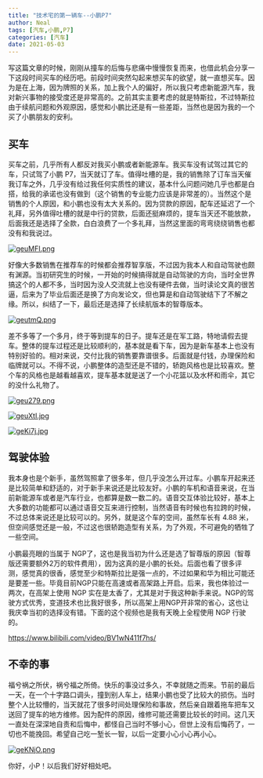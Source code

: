 ```yaml
---
title: "技术宅的第一辆车--小鹏P7"
author: Neal
tags: [汽车,小鹏,P7]
categories: [汽车]
date: 2021-05-03
---
```


写这篇文章的时候，刚刚从撞车的后悔与悲痛中慢慢恢复而来，也借此机会分享一下这段时间买车的经历吧。前段时间突然勾起来想买车的欲望，就一直想买车。因为是在上海，因为牌照的关系，加上我个人的偏好，所以我只考虑新能源汽车，我对新兴事物的接受度还是非常高的。之前其实主要考虑的就是特斯拉，不过特斯拉由于续航问题和外观原因，感觉和小鹏比还是有一些差距，当然也是因为我的一个买了小鹏朋友的安利。

## 买车

买车之前，几乎所有人都反对我买小鹏或者新能源车。我买车没有试驾过其它的车，只试驾了小鹏 P7，当天就订了车。值得吐槽的是，我的销售除了订车当天催我订车之外，几乎没有给过我任何实质性的建议，基本什么问题问她几乎也都是白搭，给我的承诺也没有做到（这个销售的专业能力应该是非常差的）。当然这个是销售的个人原因，和小鹏也没有太大关系的。因为贷款的原因，配车还延迟了一个礼拜，另外值得吐槽的就是中行的贷款，后面还挺麻烦的，提车当天还不能放款，后面我还是选择了全款，白白浪费了一个多礼拜，当然这里面的弯弯绕绕销售也都没有和我说过。

[![geuMFI.png](https://z3.ax1x.com/2021/05/02/geuMFI.png)](https://imgtu.com/i/geuMFI)

好像大多数销售在推荐车的时候都会推荐智享版，不过因为我本人和自动驾驶也颇有渊源。当初研究生的时候，一开始的时候搞得就是自动驾驶的方向，当时全世界搞这个的人都不多，当时因为没人交流就上也没有硬件去做，当时读论文真的很苦逼，后来为了毕业后面还是换了方向发论文，但也算是和自动驾驶结下了不解之缘。所以，纠结了一下，最后还是选择了长续航版本的智尊版本。

[![geutmQ.png](https://z3.ax1x.com/2021/05/02/geutmQ.png)](https://imgtu.com/i/geutmQ)

差不多等了一个多月，终于等到提车的日子。提车还是在军工路，特地请假去提车。整体的提车过程还是比较顺利的，基本就是看下车，因为是新车基本上也没有特别好验的。相对来说，交付比我的销售要靠谱很多。后面就是付钱，办理保险和临牌就可以。不得不说，小鹏整体的造型还是不错的，轿跑风格也是比较喜欢。整个车的风格也是越看越喜欢，提车基本就是送了一个小花篮以及水杯和雨伞，其它的没什么礼物了。

[![geu279.png](https://z3.ax1x.com/2021/05/02/geu279.png)](https://imgtu.com/i/geu279)

[![geuXtI.jpg](https://z3.ax1x.com/2021/05/02/geuXtI.jpg)](https://imgtu.com/i/geuXtI)

[![geKi7j.jpg](https://z3.ax1x.com/2021/05/02/geKi7j.jpg)](https://imgtu.com/i/geKi7j)

## 驾驶体验

我本身也是个新手，虽然驾照拿了很多年，但几乎没怎么开过车。小鹏车开起来还是比较简单和舒适的，对于新手来说还是比较友好。小鹏的车机和语音来说，在当前新能源车或者是汽车行业，也都算是数一数二的。语音交互体验比较好，基本上大多数的功能都可以通过语音交互来进行控制，当然语音有时候也有拉跨的时候，不过总体来说还是比较可以的。另外，就是这个车的空间，虽然车长有 4.88 米，但空间感觉还是一般，不过这也很轿跑造型有关系，为了外观，不可避免的牺牲了一些空间。

小鹏最亮眼的当属于 NGP了，这也是我当初为什么还是选了智尊版的原因（智尊版还需要额外2万的软件费用），因为这真的是小鹏的长处。后面也看了很多评测，感觉真的很香，感觉至少和特斯拉比是强一点的，不过如果和华为相比可能还是要差一些。毕竟目前NGP只能在高速或者高架路上开启。后来，我也体验过一两次，在高架上使用 NGP 实在是太香了，尤其是对于我这种新手来说。NGP的驾驶方式优秀，变道技术也比我好很多，所以高架上用NGP开非常的省心，这也让我庆幸当初的选择没有错。下面的这个视频也是我有天晚上全程使用 NGP 行驶的。

https://www.bilibili.com/video/BV1wN411f7hs/

## 不幸的事

福兮祸之所伏，祸兮福之所倚。快乐的事没过多久，不幸就随之而来。节前的最后一天，在一个十字路口调头，撞到别人车上，结果小鹏也受了比较大的损伤。当时整个人比较懵的，当天就花了很多时间处理保险和事故，然后亲自跟着拖车把车又送回了提车的地方维修。因为配件的原因，维修可能还需要比较长的时间。这几天一直处在深深地自责和后悔中，都怪自己当时不够小心，但世上没有后悔药了，一切也不能挽回。希望自己吃一堑长一智，以后一定要小心小心再小心。

[![geKNjO.png](https://z3.ax1x.com/2021/05/02/geKNjO.png)](https://imgtu.com/i/geKNjO)

你好，小P！以后我们好好相处吧。
